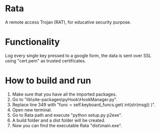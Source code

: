 # Rata
A remote access Trojan (RAT), for educative security purpose.

# Functionality
Log every single key pressed to a google form, the data is sent over SSL using "cert.pem" as trusted certificates.

# How to build and run
1. Make sure that you have all the imported packages.
2. Go to "lib\site-packages\pyHook\HookManager.py".
3. Replace line 349 with "func = self.keyboard_funcs.get( int(str(msg)) )".
4. Open new terminal.
5. Go to Rata path and execute "python setup.py p2exe".
6. A build folder and a dist folder will be created.
7. Now you can find the executable Rata "dist\main.exe".
